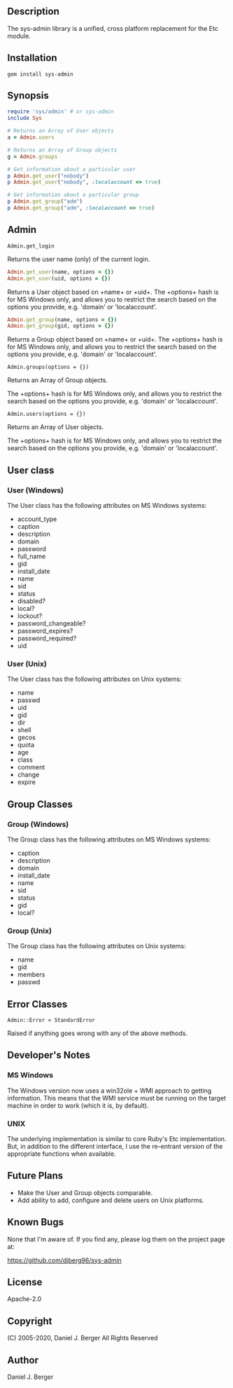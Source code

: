 ## Description
The sys-admin library is a unified, cross platform replacement for the Etc module.
   
## Installation
`gem install sys-admin`

## Synopsis
```ruby
require 'sys/admin' # or sys-admin
include Sys

# Returns an Array of User objects
a = Admin.users

# Returns an Array of Group objects
g = Admin.groups

# Get information about a particular user
p Admin.get_user("nobody")
p Admin.get_user("nobody", :localaccount => true)

# Get information about a particular group
p Admin.get_group("adm")
p Admin.get_group("adm", :localaccount => true)
```

## Admin
  `Admin.get_login`

Returns the user name (only) of the current login.

  ```ruby
  Admin.get_user(name, options = {})
  Admin.get_user(uid, options = {})
  ```

Returns a User object based on +name+ or +uid+. The +options+ hash is
for MS Windows only, and allows you to restrict the search based on the
options you provide, e.g. 'domain' or 'localaccount'.
   
  ```ruby
  Admin.get_group(name, options = {})
  Admin.get_group(gid, options = {})
  ```

Returns a Group object based on +name+ or +uid+. The +options+ hash is
for MS Windows only, and allows you to restrict the search based on the
options you provide, e.g. 'domain' or 'localaccount'.

  `Admin.groups(options = {})`

Returns an Array of Group objects.

The +options+ hash is for MS Windows only, and allows you to restrict the
search based on the options you provide, e.g. 'domain' or 'localaccount'.

  `Admin.users(options = {})`

Returns an Array of User objects.
   
The +options+ hash is for MS Windows only, and allows you to restrict the
search based on the options you provide, e.g. 'domain' or 'localaccount'.
   
## User class
### User (Windows)
The User class has the following attributes on MS Windows systems:
	
  * account_type
  * caption
  * description
  * domain
  * password
  * full_name
  * gid
  * install_date
  * name
  * sid
  * status
  * disabled?
  * local?
  * lockout?
  * password_changeable?
  * password_expires?
  * password_required?
  * uid
     
### User (Unix)
The User class has the following attributes on Unix systems:
	
  * name
  * passwd
  * uid
  * gid
  * dir
  * shell
  * gecos
  * quota
  * age
  * class
  * comment
  * change
  * expire

## Group Classes
### Group (Windows)
The Group class has the following attributes on MS Windows systems:
	
  * caption
  * description
  * domain
  * install_date
  * name
  * sid
  * status
  * gid
  * local?
	
### Group (Unix)
The Group class has the following attributes on Unix systems:
	
  * name
  * gid
  * members
  * passwd

## Error Classes
  `Admin::Error < StandardError`

Raised if anything goes wrong with any of the above methods.

## Developer's Notes
### MS Windows
The Windows version now uses a win32ole + WMI approach to getting
information.  This means that the WMI service must be running on the
target machine in order to work (which it is, by default).
	
### UNIX
The underlying implementation is similar to core Ruby's Etc implementation.
But, in addition to the different interface, I use the re-entrant version
of the appropriate functions when available.

## Future Plans
* Make the User and Group objects comparable.
* Add ability to add, configure and delete users on Unix platforms.

## Known Bugs
None that I'm aware of. If you find any, please log them on the project page at:

  https://github.com/djberg96/sys-admin

## License
Apache-2.0

## Copyright
(C) 2005-2020, Daniel J. Berger
All Rights Reserved

## Author
Daniel J. Berger

